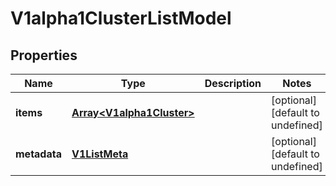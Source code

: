 # V1alpha1ClusterListModel

## Properties

Name | Type | Description | Notes
------------ | ------------- | ------------- | -------------
**items** | [**Array&lt;V1alpha1Cluster&gt;**](V1alpha1Cluster.md) |  | [optional] [default to undefined]
**metadata** | [**V1ListMeta**](V1ListMeta.md) |  | [optional] [default to undefined]


